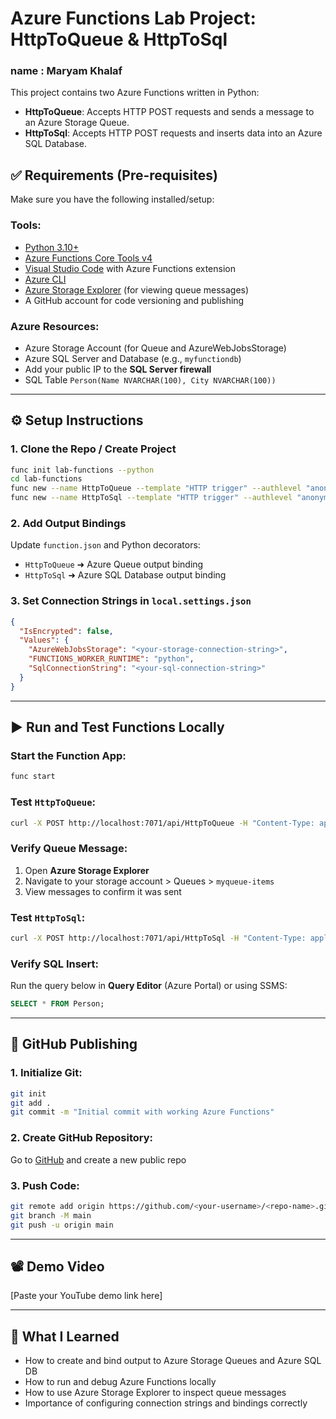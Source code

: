 # Azure Functions Lab Project: HttpToQueue & HttpToSql

### name : Maryam Khalaf

This project contains two Azure Functions written in Python:

* **HttpToQueue**: Accepts HTTP POST requests and sends a message to an Azure Storage Queue.
* **HttpToSql**: Accepts HTTP POST requests and inserts data into an Azure SQL Database.

## ✅ Requirements (Pre-requisites)

Make sure you have the following installed/setup:

### Tools:

* [Python 3.10+](https://www.python.org/downloads/)
* [Azure Functions Core Tools v4](https://learn.microsoft.com/en-us/azure/azure-functions/functions-run-local)
* [Visual Studio Code](https://code.visualstudio.com/) with Azure Functions extension
* [Azure CLI](https://learn.microsoft.com/en-us/cli/azure/install-azure-cli)
* [Azure Storage Explorer](https://azure.microsoft.com/en-us/products/storage/storage-explorer/) (for viewing queue messages)
* A GitHub account for code versioning and publishing

### Azure Resources:

* Azure Storage Account (for Queue and AzureWebJobsStorage)
* Azure SQL Server and Database (e.g., `myfunctiondb`)
* Add your public IP to the **SQL Server firewall**
* SQL Table `Person(Name NVARCHAR(100), City NVARCHAR(100))`

---

## ⚙️ Setup Instructions

### 1. Clone the Repo / Create Project

```bash
func init lab-functions --python
cd lab-functions
func new --name HttpToQueue --template "HTTP trigger" --authlevel "anonymous"
func new --name HttpToSql --template "HTTP trigger" --authlevel "anonymous"
```

### 2. Add Output Bindings

Update `function.json` and Python decorators:

* `HttpToQueue` ➜ Azure Queue output binding
* `HttpToSql` ➜ Azure SQL Database output binding

### 3. Set Connection Strings in `local.settings.json`

```json
{
  "IsEncrypted": false,
  "Values": {
    "AzureWebJobsStorage": "<your-storage-connection-string>",
    "FUNCTIONS_WORKER_RUNTIME": "python",
    "SqlConnectionString": "<your-sql-connection-string>"
  }
}
```

---

## ▶️ Run and Test Functions Locally

### Start the Function App:

```bash
func start
```

### Test `HttpToQueue`:

```bash
curl -X POST http://localhost:7071/api/HttpToQueue -H "Content-Type: application/json" -d '{"name": "Maryam"}'
```

### Verify Queue Message:

1. Open **Azure Storage Explorer**
2. Navigate to your storage account > Queues > `myqueue-items`
3. View messages to confirm it was sent

### Test `HttpToSql`:

```bash
curl -X POST http://localhost:7071/api/HttpToSql -H "Content-Type: application/json" -d '{"name": "Maryam", "city": "Ottawa"}'
```

### Verify SQL Insert:

Run the query below in **Query Editor** (Azure Portal) or using SSMS:

```sql
SELECT * FROM Person;
```

---

## 📁 GitHub Publishing

### 1. Initialize Git:

```bash
git init
git add .
git commit -m "Initial commit with working Azure Functions"
```

### 2. Create GitHub Repository:

Go to [GitHub](https://github.com/) and create a new public repo

### 3. Push Code:

```bash
git remote add origin https://github.com/<your-username>/<repo-name>.git
git branch -M main
git push -u origin main
```

---

## 📽️ Demo Video

\[Paste your YouTube demo link here]

---

## 🧠 What I Learned

* How to create and bind output to Azure Storage Queues and Azure SQL DB
* How to run and debug Azure Functions locally
* How to use Azure Storage Explorer to inspect queue messages
* Importance of configuring connection strings and bindings correctly
